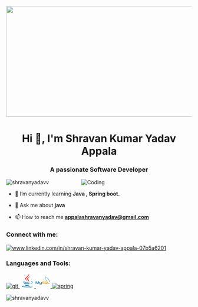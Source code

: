 <div align="center">
  <img src="https://i.pinimg.com/736x/f1/74/df/f174df623fd1af96e28b416641b131e6.jpg" width="600" height="300"/>
</div>
<h1 align="center">Hi 👋, I'm Shravan Kumar Yadav Appala</h1>
<h3 align="center">A passionate Software Developer </h3>
<img align="right" alt="Coding" width="300" src="https://i.pinimg.com/originals/81/17/8b/81178b47a8598f0c81c4799f2cdd4057.gif">

<p align="left"> <img src="https://komarev.com/ghpvc/?username=shravanyadavv&label=Profile%20views&color=0e75b6&style=flat" alt="shravanyadavv" /> </p>

- 🌱 I’m currently learning **Java , Spring boot.**

- 💬 Ask me about **java**

- 📫 How to reach me **appalashravanyadav@gmail.com**

<h3 align="left">Connect with me:</h3>
<p align="left">
<a href="https://www.linkedin.com/in/shravan-kumar-yadav-appala-07b5a6201/" target="blank"><img align="center" src="https://raw.githubusercontent.com/rahuldkjain/github-profile-readme-generator/master/src/images/icons/Social/linked-in-alt.svg" alt="www.linkedin.com/in/shravan-kumar-yadav-appala-07b5a6201" height="30" width="40" /></a>
</p>

<h3 align="left">Languages and Tools:</h3>
<p align="left"> <a href="https://git-scm.com/" target="_blank" rel="noreferrer"> <img src="https://www.vectorlogo.zone/logos/git-scm/git-scm-icon.svg" alt="git" width="40" height="40"/> </a> <a href="https://www.java.com" target="_blank" rel="noreferrer"> <img src="https://raw.githubusercontent.com/devicons/devicon/master/icons/java/java-original.svg" alt="java" width="40" height="40"/> </a> <a href="https://www.mysql.com/" target="_blank" rel="noreferrer"> <img src="https://raw.githubusercontent.com/devicons/devicon/master/icons/mysql/mysql-original-wordmark.svg" alt="mysql" width="40" height="40"/> </a> <a href="https://spring.io/" target="_blank" rel="noreferrer"> <img src="https://www.vectorlogo.zone/logos/springio/springio-icon.svg" alt="spring" width="40" height="40"/> </a> </p>

<p><img align="center" src="https://github-readme-streak-stats.herokuapp.com/?user=shravanyadavv&" alt="shravanyadavv" /></p>

